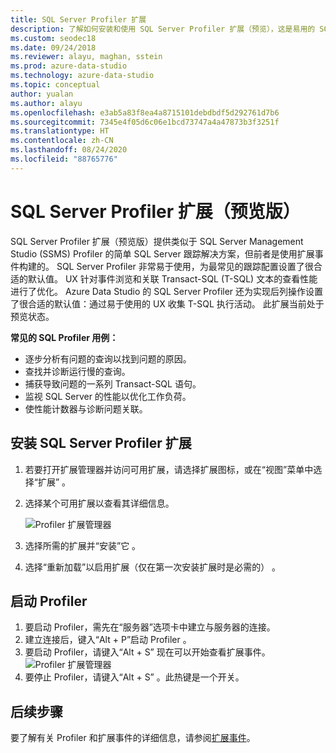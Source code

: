 ```yaml
---
title: SQL Server Profiler 扩展
description: 了解如何安装和使用 SQL Server Profiler 扩展（预览），这是易用的 SQL Server 跟踪解决方案，类似于 SSMS Profiler。
ms.custom: seodec18
ms.date: 09/24/2018
ms.reviewer: alayu, maghan, sstein
ms.prod: azure-data-studio
ms.technology: azure-data-studio
ms.topic: conceptual
author: yualan
ms.author: alayu
ms.openlocfilehash: e3ab5a83f8ea4a8715101debdbdf5d292761d7b6
ms.sourcegitcommit: 7345e4f05d6c06e1bcd73747a4a47873b3f3251f
ms.translationtype: HT
ms.contentlocale: zh-CN
ms.lasthandoff: 08/24/2020
ms.locfileid: "88765776"
---
```

# <a name="sql-server-profiler-extension-preview"></a>SQL Server Profiler 扩展（预览版）

SQL Server Profiler 扩展（预览版）提供类似于 SQL Server Management Studio (SSMS) Profiler 的简单 SQL Server 跟踪解决方案，但前者是使用扩展事件构建的。 SQL Server Profiler 非常易于使用，为最常见的跟踪配置设置了很合适的默认值。 UX 针对事件浏览和关联 Transact-SQL (T-SQL) 文本的查看性能进行了优化。 Azure Data Studio 的 SQL Server Profiler 还为实现后列操作设置了很合适的默认值：通过易于使用的 UX 收集 T-SQL 执行活动。 此扩展当前处于预览状态。

**常见的 SQL Profiler 用例：**

- 逐步分析有问题的查询以找到问题的原因。
- 查找并诊断运行慢的查询。
- 捕获导致问题的一系列 Transact-SQL 语句。
- 监视 SQL Server 的性能以优化工作负荷。
- 使性能计数器与诊断问题关联。


## <a name="install-the-sql-server-profiler-extension"></a>安装 SQL Server Profiler 扩展

1. 若要打开扩展管理器并访问可用扩展，请选择扩展图标，或在“视图”菜单中选择“扩展”   。
2. 选择某个可用扩展以查看其详细信息。

   ![Profiler 扩展管理器](media/extensions/sql-server-profiler-extension/profiler-extension.png)

1. 选择所需的扩展并“安装”它  。
2. 选择“重新加载”以启用扩展（仅在第一次安装扩展时是必需的）  。

## <a name="start-profiler"></a>启动 Profiler

1. 要启动 Profiler，需先在“服务器”选项卡中建立与服务器的连接。
2. 建立连接后，键入“Alt + P”启动 Profiler  。
3. 要启动 Profiler，请键入“Alt + S”  现在可以开始查看扩展事件。
    ![Profiler 扩展管理器](media/extensions/sql-server-profiler-extension/view-profiler.png)    
1. 要停止 Profiler，请键入“Alt + S”  。此热键是一个开关。

## <a name="next-steps"></a>后续步骤

要了解有关 Profiler 和扩展事件的详细信息，请参阅[扩展事件](../relational-databases/extended-events/extended-events.md)。